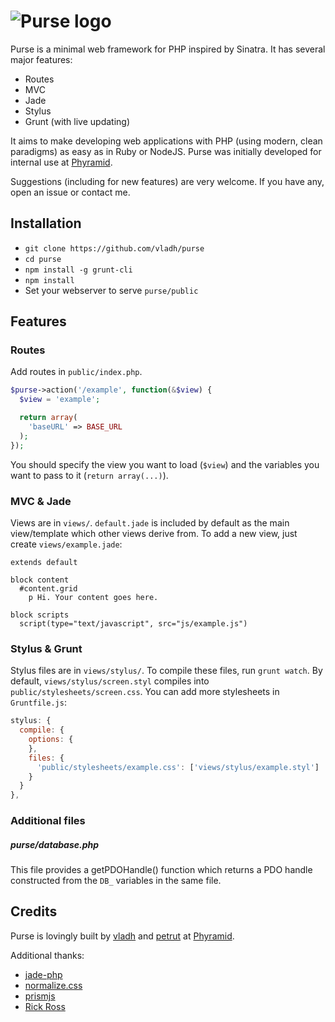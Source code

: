 ![Purse logo](http://phyramid.github.io/purse/images/logo-bar-small.png)
============================

Purse is a minimal web framework for PHP inspired by Sinatra. It has several major features:
* Routes
* MVC
* Jade
* Stylus
* Grunt (with live updating)

It aims to make developing web applications with PHP (using modern, clean paradigms) as easy as in Ruby or NodeJS. Purse was initially developed for internal use at [Phyramid](http://phyramid.com).

Suggestions (including for new features) are very welcome. If you have any, open an issue or contact me.

## Installation
* `git clone https://github.com/vladh/purse`
* `cd purse`
* `npm install -g grunt-cli`
* `npm install`
* Set your webserver to serve `purse/public`

## Features

### Routes
Add routes in `public/index.php`.
```php
$purse->action('/example', function(&$view) {
  $view = 'example';

  return array(
    'baseURL' => BASE_URL
  );
});
```
You should specify the view you want to load (`$view`) and the variables you want to pass to it (`return array(...)`).

### MVC & Jade
Views are in `views/`. `default.jade` is included by default as the main view/template which other views derive from. To add a new view, just create `views/example.jade`:
```jade
extends default

block content
  #content.grid
    p Hi. Your content goes here.

block scripts
  script(type="text/javascript", src="js/example.js")
```

### Stylus & Grunt
Stylus files are in `views/stylus/`. To compile these files, run `grunt watch`. By default, `views/stylus/screen.styl` compiles into `public/stylesheets/screen.css`. You can add more stylesheets in `Gruntfile.js`:
```javascript
stylus: {
  compile: {
    options: {
    },
    files: {
      'public/stylesheets/example.css': ['views/stylus/example.styl']
    }
  }
},
```

### Additional files
##### purse/database.php
This file provides a getPDOHandle() function which returns a PDO handle constructed from the `DB_` variables in the same file.

## Credits

Purse is lovingly built by [vladh](http://vladh.net) and [petrut](http://petrutoader.com) at [Phyramid](http://phyramid.com).

Additional thanks:
* [jade-php](https://github.com/ronan-gloo/jade-php)
* [normalize.css](http://necolas.github.io/normalize.css/)
* [prismjs](http://prismjs.com/)
* [Rick Ross](http://www.godforgivesidont.com/)
